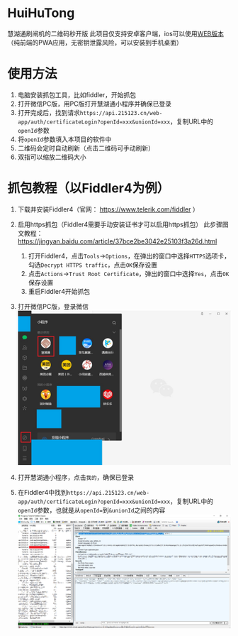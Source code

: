 # HuiHuTong
 慧湖通刷闸机的二维码秒开版
 此项目仅支持安卓客户端，ios可以使用[WEB版本](https://github.com/mercutiojohn/hht-web)（纯前端的PWA应用，无密钥泄露风险，可以安装到手机桌面） 
# 使用方法
1. 电脑安装抓包工具，比如fiddler，开始抓包
2. 打开微信PC版，用PC版打开慧湖通小程序并确保已登录
3. 打开完成后，找到请求`https://api.215123.cn/web-app/auth/certificateLogin?openId=xxx&unionId=xxx`，复制URL中的`openId`参数
4. 将`openId`参数填入本项目的软件中
5. 二维码会定时自动刷新（点击二维码可手动刷新）
6. 双指可以缩放二维码大小

# 抓包教程（以Fiddler4为例）
1. 下载并安装Fiddler4（官网： https://www.telerik.com/fiddler ）
2. 启用https抓包（Fiddler4需要手动安装证书才可以启用https抓包）
此步骤图文教程： https://jingyan.baidu.com/article/37bce2be3042e25103f3a26d.html

    1. 打开Fiddler4，点击`Tools`->`Options`，在弹出的窗口中选择`HTTPS`选项卡，勾选`Decrypt HTTPS traffic`，点击`OK`保存设置
    2. 点击`Actions`->`Trust Root Certificate`，弹出的窗口中选择`Yes`，点击`OK`保存设置
    3. 重启Fiddler4开始抓包

3. 打开微信PC版，登录微信
![微信小程序](./微信小程序.jpg)
4. 打开慧湖通小程序，点击`我的`，确保已登录
5. 在Fiddler4中找到`https://api.215123.cn/web-app/auth/certificateLogin?openId=xxx&unionId=xxx`，复制URL中的`openId`参数，也就是从`openId=`到`&unionId`之间的内容
![抓包结果](./抓包结果.jpg)
